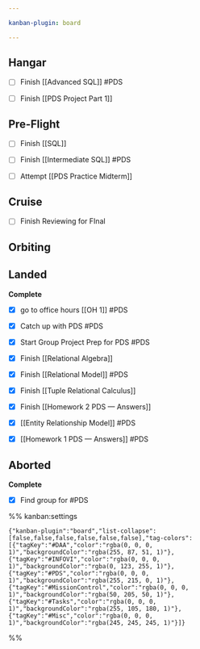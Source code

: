 ```yaml
---

kanban-plugin: board

---
```


## Hangar

- [ ] Finish [[Advanced SQL]] #PDS
- [ ] Finish [[PDS Project Part 1]]


## Pre-Flight

- [ ] Finish [[SQL]]
- [ ] Finish [[Intermediate SQL]] #PDS
- [ ] Attempt [[PDS Practice Midterm]]


## Cruise

- [ ] Finish Reviewing for FInal


## Orbiting



## Landed

**Complete**
- [x] go to office hours [[OH 1]] #PDS
- [x] Catch up with PDS #PDS
- [x] Start Group Project Prep for PDS #PDS
- [x] Finish [[Relational Algebra]]
- [x] Finish [[Relational Model]] #PDS
- [x] Finish [[Tuple Relational Calculus]]
- [x] Finish [[Homework 2 PDS  — Answers]]
- [x] [[Entity Relationship Model]] #PDS
- [x] [[Homework 1 PDS — Answers]] #PDS


## Aborted

**Complete**
- [x] Find group for #PDS




%% kanban:settings
```
{"kanban-plugin":"board","list-collapse":[false,false,false,false,false,false],"tag-colors":[{"tagKey":"#DAA","color":"rgba(0, 0, 0, 1)","backgroundColor":"rgba(255, 87, 51, 1)"},{"tagKey":"#INFOVI","color":"rgba(0, 0, 0, 1)","backgroundColor":"rgba(0, 123, 255, 1)"},{"tagKey":"#PDS","color":"rgba(0, 0, 0, 1)","backgroundColor":"rgba(255, 215, 0, 1)"},{"tagKey":"#MissionControl","color":"rgba(0, 0, 0, 1)","backgroundColor":"rgba(50, 205, 50, 1)"},{"tagKey":"#Tasks","color":"rgba(0, 0, 0, 1)","backgroundColor":"rgba(255, 105, 180, 1)"},{"tagKey":"#Misc","color":"rgba(0, 0, 0, 1)","backgroundColor":"rgba(245, 245, 245, 1)"}]}
```
%%